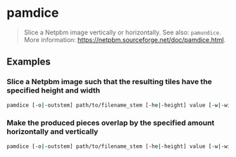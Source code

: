 # pamdice

> Slice a Netpbm image vertically or horizontally. See also: `pamundice`. More information: <https://netpbm.sourceforge.net/doc/pamdice.html>.

## Examples

### Slice a Netpbm image such that the resulting tiles have the specified height and width

```bash
pamdice [-o|-outstem] path/to/filename_stem [-he|-height] value [-w|-width] value path/to/input.ppm
```

### Make the produced pieces overlap by the specified amount horizontally and vertically

```bash
pamdice [-o|-outstem] path/to/filename_stem [-he|-height] value [-w|-width] value [-ho|-hoverlap] value [-vo|-voverlap] value path/to/input.ppm
```
